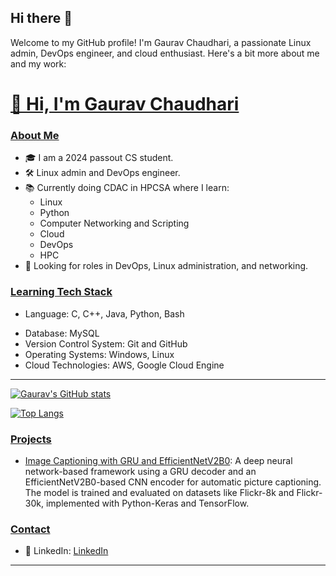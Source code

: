 ## Hi there 👋

Welcome to my GitHub profile! I'm Gaurav Chaudhari, a passionate Linux admin, DevOps engineer, and cloud enthusiast. Here's a bit more about me and my work:

<!--
**gauravchaudhari7165/gauravchaudhari7165** is a ✨ _special_ ✨ repository because its `README.md` (this file) appears on your GitHub profile.

Here are some ideas to get you started:

- 🔭 I’m currently working on ...
- 🌱 I’m currently learning ...
- 👯 I’m looking to collaborate on ...
- 🤔 I’m looking for help with ...
- 💬 Ask me about ...
- 📫 How to reach me: ...
- 😄 Pronouns: ...
- ⚡ Fun fact: ...
-->

<h1><a href="https://github.com/gauravchaudhari7165#-hi-im--gaurav-chaudhari" >👋 Hi, I'm Gaurav Chaudhari<a></h1>
<!-- <hr> -->
<!-- Glad you visited my GitHub repositories -->

<h3><a href="https://github.com/gauravchaudhari7165#about-me" >About Me</a></h3>

- 🎓 I am a 2024 passout CS student.
- 🛠️ Linux admin and DevOps engineer.
- 📚 Currently doing CDAC in HPCSA where I learn:
    - Linux
    - Python
    - Computer Networking and Scripting
    - Cloud
    - DevOps
    - HPC
- 🚀 Looking for roles in DevOps, Linux administration, and networking.

<!-- - 🌱 I’m an emerging full-stack developer trying to specialize in React, Express, Node, Flask, Python
- 👩🏻‍💻 Currently volunteering at [HackForLA](https://www.hackforla.org) as a frontend developer
- 🚀 Looking for frontend/ full-stack software engineering position. -->

<h3><a href="https://github.com/gauravchaudhari7165#tech-stack" >Learning Tech Stack</a></h3>

- Language: C, C++, Java, Python, Bash
<!-- - Frontend: React, Bootstrap, SASS, Tailwind-CSS, JQuery
- Backend: Node.js, Express.js, Django -->
- Database: MySQL
- Version Control System: Git and GitHub
- Operating Systems: Windows, Linux
- Cloud Technologies: AWS, Google Cloud Engine

<!-- <h3><a href="https://github.com/gauravchaudhari7165#other-skills" >Other Skills</a></h3>

- Canva
- Adobe Photoshop -->

<hr>

[![Gaurav's GitHub stats](https://github-readme-stats.vercel.app/api?username=gauravchaudhari7165&show_icons=true&theme=transparent&hide_rank=true)](https://github.com/anuraghazra/github-readme-stats)

[![Top Langs](https://github-readme-stats.vercel.app/api/top-langs/?username=gauravchaudhari7165&layout=donut&theme=transparent)](https://github.com/anuraghazra/github-readme-stats)

<h3><a href="https://github.com/gauravchaudhari7165#projects" >Projects</a></h3>

- [Image Captioning with GRU and EfficientNetV2B0](https://github.com/gauravchaudhari7165/Image-Captioning):
 A deep neural network-based framework using a GRU decoder and an EfficientNetV2B0-based CNN encoder for automatic picture captioning. The model is trained and evaluated on datasets like Flickr-8k and Flickr-30k, implemented with Python-Keras and TensorFlow.
<!-- - [Project 2](https://github.com/gauravchaudhari7165/project2): Brief description of project 2.
- [Project 3](https://github.com/gauravchaudhari7165/project3): Brief description of project 3. -->

<h3><a href="https://github.com/gauravchaudhari7165#contact" >Contact</a></h3>

<!-- - 📫 How to reach me: [Email](mailto:your-email@example.com) -->
- 💼 LinkedIn: [LinkedIn](https://www.linkedin.com/in/gauravchaudhari7165/)
<!-- - 🌐 Portfolio: [Your Portfolio](https://your-portfolio.com) -->
<!-- - 📄 Resume: [Resume](https://drive.google.com/your-resume-link) -->

<hr>



